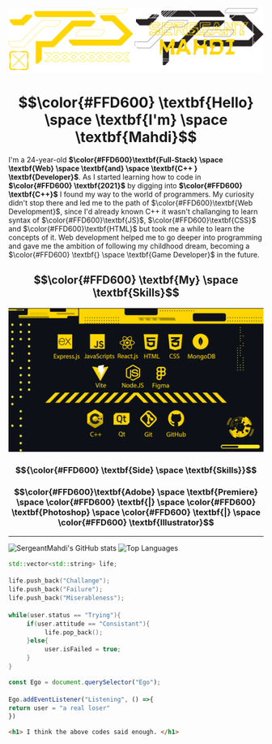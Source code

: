 ![Me](BannerCyberPunk.png)
<h1 align="center"> $$\color{#FFD600} \textbf{Hello} \space \textbf{I'm} \space \textbf{Mahdi}$$ </h1>

I'm a 24-year-old **$\color{#FFD600}\textbf{Full-Stack} \space \textbf{Web} \space \textbf{and} \space \textbf{C++ } \textbf{Developer}$**. As I started learning how to code in **$\color{#FFD600} \textbf{2021}$** by digging into **$\color{#FFD600} 
 \textbf{C++}$** I found my way to the world of programmers. My curiosity didn't stop there and led me to the path of $\color{#FFD600}\textbf{Web Development}$, since I'd already known C++ it wasn't challanging to learn syntax of $\color{#FFD600}\textbf{JS}$, $\color{#FFD600}\textbf{CSS}$ and $\color{#FFD600}\textbf{HTML}$  but took me a while to learn the concepts of it.
Web development helped me to go deeper into programming and gave me the ambition of following my childhood dream, becoming a $\color{#FFD600} \textbf{} \space \textbf{Game Developer}$ in the future.

<h2 align="center" > $$\color{#FFD600} \textbf{My} \space \textbf{Skills}$$ </h2>
<img src="Skills.png" alter="Skills"> 

<h3 align="center"> $${\color{#FFD600} \textbf{Side} \space \textbf{Skills}}$$ </h3>

<h3 align="center"> $$\color{#FFD600}\textbf{Adobe} \space \textbf{Premiere} \space \color{#FFD600} \textbf{|} \space \color{#FFD600} \textbf{Photoshop} \space \color{#FFD600} \textbf{|} \space \color{#FFD600} \textbf{Illustrator}$$ </h3>

---

![SergeantMahdi's GitHub stats](https://github-readme-stats.vercel.app/api?username=SergeantMahdi&show_icons=true&bg_color=00000000&icon_color=ffd600&text_color=ffd600&title_color=ffd600&hide_border=true&rank_icon=github) ![Top Languages](https://github-readme-stats.vercel.app/api/top-langs/?username=SergeantMahdi&_progress=true&hide_progress=true&bg_color=00000000&icon_color=ffd600&text_color=ffd600&title_color=ffd600&hide_border=true)

```cpp
std::vector<std::string> life;

life.push_back("Challange");
life.push_back("Failure");
life.push_back("Miserableness");

while(user.status == "Trying"){
     if(user.attitude == "Consistant"){
          life.pop_back();
     }else{
          user.isFailed = true;
     }
}
```
```js
const Ego = document.querySelector("Ego");

Ego.addEventListener("Listening", () =>{
return user = "a real loser"
})

```
```html
<h1> I think the above codes said enough. </h1>
```
